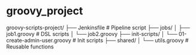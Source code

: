 # groovy_project
groovy-scripts-project/
├── Jenkinsfile                      # Pipeline script
├── jobs/
│   ├── job1.groovy                  # DSL scripts
│   └── job2.groovy
├── init-scripts/
│   └── 01-create-admin-user.groovy # Init scripts
├── shared/
│   └── utils.groovy                # Reusable functions

